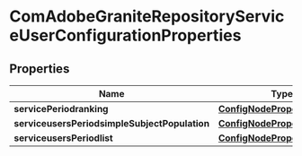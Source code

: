 
# ComAdobeGraniteRepositoryServiceUserConfigurationProperties

## Properties
Name | Type | Description | Notes
------------ | ------------- | ------------- | -------------
**servicePeriodranking** | [**ConfigNodePropertyInteger**](ConfigNodePropertyInteger.md) |  |  [optional]
**serviceusersPeriodsimpleSubjectPopulation** | [**ConfigNodePropertyBoolean**](ConfigNodePropertyBoolean.md) |  |  [optional]
**serviceusersPeriodlist** | [**ConfigNodePropertyArray**](ConfigNodePropertyArray.md) |  |  [optional]



